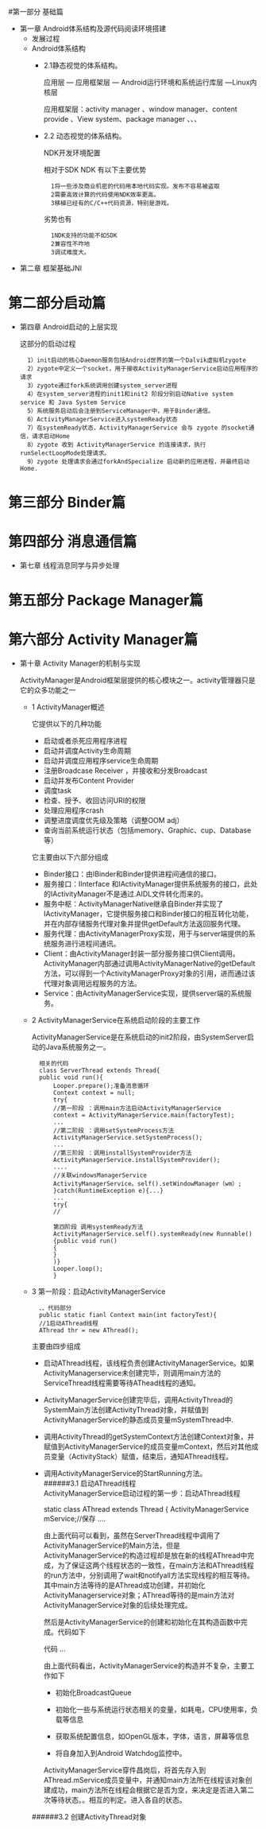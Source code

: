 #第一部分 基础篇

* 第一章 Android体系结构及源代码阅读环境搭建
	* 发展过程
	* Android体系结构
		* 2.1静态视觉的体系结构。
   			
   			应用层 — 应用框架层 —  Android运行环境和系统运行库层 —Linux内核层

			应用框架层：activity manager 、window manager、content provide 、View system、package  manager 、、、

		* 2.2 动态视觉的体系结构。

			NDK开发环境配置
			
			相对于SDK NDK 有以下主要优势
			
				1将一些涉及商业机密的代码用本地代码实现。发布不容易被盗取
				2需要高效计算的代码使用NDK效率更高。
				3移植已经有的C/C++代码资源，特别是游戏。

			劣势也有
			
				1NDK支持的功能不如SDK
				2兼容性不咋地
				3调试难度大。


* 第二章 框架基础JNI




# 第二部分启动篇

* 第四章 Android启动的上层实现

	这部分的启动过程

		1）init启动的核心Daemon服务包括Android世界的第一个Dalvik虚拟机zygote
		2）zygote中定义一个socket，用于接收ActivityManagerService启动应用程序的请求
		3）zygote通过fork系统调用创建system_server进程
		4）在system_server进程的init1和init2 阶段分别启动Native system service 和 Java System Service
		5）系统服务启动后会注册到ServiceManager中，用于Binder通信。
		6）ActivityManagerService进入systemReady状态
		7）在systemReady状态，ActivityManagerService 会与 zygote 的socket通信，请求启动Home
		8）zygote 收到 ActivityManagerService 的连接请求，执行runSelectLoopMode处理请求。
		9）zygote 处理请求会通过forkAndSpecialize 启动新的应用进程，并最终启动Home.
		
	


# 第三部分 Binder篇


# 第四部分 消息通信篇
* 第七章 线程消息同学与异步处理


# 第五部分 Package Manager篇

# 第六部分 Activity Manager篇
* 第十章 Activity Manager的机制与实现

	ActivityManager是Android框架层提供的核心模块之一。activity管理器只是它的众多功能之一
	
	* 1 ActivityManager概述
		
		它提供以下的几种功能
		- 启动或者杀死应用程序进程
		- 启动并调度Activity生命周期
		- 启动并调度应用程序service生命周期
		- 注册Broadcase Receiver ，并接收和分发Broadcast
		- 启动并发布Content Provider
		- 调度task
		- 检查、授予、收回访问URI的权限
		- 处理应用程序crash
		- 调整进度调度优先级及策略（调整OOM adj）
		- 查询当前系统运行状态（包括memory、Graphic、cup、Database等）
		
		它主要由以下六部分组成
		
		- Binder接口：由IBinder和Binder提供进程间通信的接口。
		- 服务接口：IInterface 和IActivityManager提供系统服务的接口，此处的IActivityManager不是通过.AIDL文件转化而来的。
		- 服务中枢：ActivityManagerNative继承自Binder并实现了IActivityManager，它提供服务接口和Binder接口的相互转化功能，并在内部存储服务代理对象并提供getDefault方法返回服务代理。
		- 服务代理：由ActivityManagerProxy实现，用于与server端提供的系统服务进行进程间通讯。
		- Client：由ActivityManager封装一部分服务接口供Client调用。ActivityManager内部通过调用ActivityManagerNative的getDefault方法，可以得到一个ActivityManagerProxy对象的引用，进而通过该代理对象调用远程服务的方法。
		- Service：由ActivityManagerService实现，提供server端的系统服务。
		
	* 2 ActivityManagerService在系统启动阶段的主要工作
	
		ActivityManagerService是在系统启动的init2阶段，由SystemServer启动的Java系统服务之一。
			
			相关的代码
			class ServerThread extends Thread{
			public void run(){
				Looper.prepare();准备消息循环
				Context context = null;
				try{
				//第一阶段 ：调用main方法启动ActivityManagerService
				context = ActivityManagerService.main(factoryTest);
				...
				//第二阶段 ：调用setSystemProcess方法
				ActivityManagerService.setSystemProcess();
				...
				//第三阶段 ：调用installSystemProvider方法
				ActivityManagerService.installSystemProvider();
				....
				//关联windowsManagerService
				ActivityManagerService。self().setWindowManager（wm）;
				}catch(RuntimeException e){...}
				...
				try{
				//
				
				第四阶段 调用systemReady方法
				ActivityManagerService.self().systemReady(new Runnable()
				{public void run()
				{
				}
				)}
				Looper.loop();
				}
				
	* 3 第一阶段：启动ActivityManagerService
	
			、、代码部分
			public static fianl Context main(int factoryTest){
			//1启动AThread线程
			AThread thr = new AThread();
			
	
	
	 	主要由四步组成
		- 启动AThread线程，该线程负责创建ActivityManagerService。如果ActivityManagerservice未创建完毕，则调用main方法的ServiceThread线程需要等待AThead线程的通知。
		- ActivityManagerService创建完毕后，调用ActivityThread的SystemMain方法创建ActivityThread对象，并赋值到ActivityManagerService的静态成员变量mSystemThread中.
		- 调用ActivityThread的getSystemContext方法创建Context对象，并赋值到ActivityManagerService的成员变量mContext，然后对其他成员变量（ActivityStack）赋值，结束后，通知AThread线程。
		- 调用ActivityManagerService的StartRunning方法。				
		######3.1 启动AThread线程 		
		ActivityManagerService启动过程的第一步：启动AThread线程 
		
			static class AThread extends Thread {
			ActivityManagerService mService;//保存
			....
			
			
		  由上面代码可以看到，虽然在ServerThread线程中调用了ActivityManagerService的Main方法，但是ActivityManagerService的构造过程却是放在新的线程AThread中完成，为了保证这两个线程状态的一致性，在main方法和AThread线程的run方法中，分别调用了wait和notifyall方法实现线程的相互等待。其中main方法等待的是AThread成功创建，并初始化ActivityManagerservice对象；AThread等待的是main方法对ActivityManagerService对象的后续处理完成。
		  
		  然后是ActivityManagerService的创建和初始化在其构造函数中完成。代码如下
		  
		  	代码
		  	...
		  	
		  由上面代码看出，ActivityManagerService的构造并不复杂，主要工作如下
		  
		  - 初始化BroadcastQueue
		  
		  - 初始化一些与系统运行状态相关的变量，如耗电，CPU使用率，负载等信息
		  
		  - 获取系统配置信息，如OpenGL版本，字体，语言，屏幕等信息
		  
		  - 将自身加入到Android Watchdog监控中。
		  
		  ActivityManagerService穿件昌岗后，将首先存入到AThread.mService成员变量中，并通知main方法所在线程该对象创建成功，main方法所在线程会根据它是否为空，来决定是否进入第二次等待状态。。相互的判定。进入各自的状态。
		  		
		  
		######3.2 创建ActivityThread对象	
				
				
			
			
		
		
		
	



